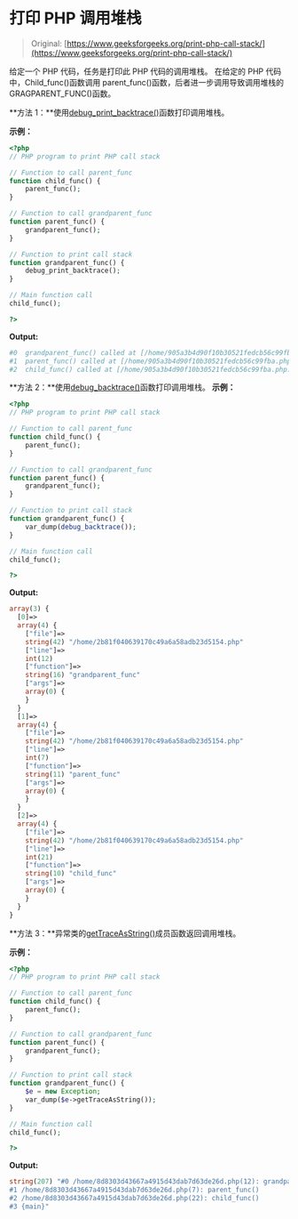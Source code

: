# 打印 PHP 调用堆栈

> Original: [https://www.geeksforgeeks.org/print-php-call-stack/](https://www.geeksforgeeks.org/print-php-call-stack/)

给定一个 PHP 代码，任务是打印此 PHP 代码的调用堆栈。 在给定的 PHP 代码中，Child_func()函数调用 parent_func()函数，后者进一步调用导致调用堆栈的 GRAGPARENT_FUNC()函数。

**方法 1：**使用[debug_print_backtrace()](http://php.net/manual/en/function.debug-print-backtrace.php)函数打印调用堆栈。

**示例：**

```php
<?php
// PHP program to print PHP call stack

// Function to call parent_func 
function child_func() {
    parent_func();
}

// Function to call grandparent_func
function parent_func() {
    grandparent_func();
}

// Function to print call stack
function grandparent_func() {
    debug_print_backtrace();
}

// Main function call
child_func();

?>
```

**Output:**

```php
#0  grandparent_func() called at [/home/905a3b4d90f10b30521fedcb56c99fba.php:12]
#1  parent_func() called at [/home/905a3b4d90f10b30521fedcb56c99fba.php:7]
#2  child_func() called at [/home/905a3b4d90f10b30521fedcb56c99fba.php:21]

```

**方法 2：**使用[debug_backtrace()](http://php.net/manual/en/function.debug-backtrace.php)函数打印调用堆栈。
**示例：**

```php
<?php
// PHP program to print PHP call stack

// Function to call parent_func 
function child_func() {
    parent_func();
}

// Function to call grandparent_func
function parent_func() {
    grandparent_func();
}

// Function to print call stack
function grandparent_func() {
    var_dump(debug_backtrace());
}

// Main function call
child_func();

?>
```

**Output:**

```php
array(3) {
  [0]=>
  array(4) {
    ["file"]=>
    string(42) "/home/2b81f040639170c49a6a58adb23d5154.php"
    ["line"]=>
    int(12)
    ["function"]=>
    string(16) "grandparent_func"
    ["args"]=>
    array(0) {
    }
  }
  [1]=>
  array(4) {
    ["file"]=>
    string(42) "/home/2b81f040639170c49a6a58adb23d5154.php"
    ["line"]=>
    int(7)
    ["function"]=>
    string(11) "parent_func"
    ["args"]=>
    array(0) {
    }
  }
  [2]=>
  array(4) {
    ["file"]=>
    string(42) "/home/2b81f040639170c49a6a58adb23d5154.php"
    ["line"]=>
    int(21)
    ["function"]=>
    string(10) "child_func"
    ["args"]=>
    array(0) {
    }
  }
}

```

**方法 3：**异常类的[getTraceAsString()](http://php.net/manual/en/exception.gettraceasstring.php)成员函数返回调用堆栈。

**示例：**

```php
<?php
// PHP program to print PHP call stack

// Function to call parent_func 
function child_func() {
    parent_func();
}

// Function to call grandparent_func
function parent_func() {
    grandparent_func();
}

// Function to print call stack
function grandparent_func() {
    $e = new Exception;
    var_dump($e->getTraceAsString());
}

// Main function call
child_func();

?>
```

**Output:**

```php
string(207) "#0 /home/8d8303d43667a4915d43dab7d63de26d.php(12): grandparent_func()
#1 /home/8d8303d43667a4915d43dab7d63de26d.php(7): parent_func()
#2 /home/8d8303d43667a4915d43dab7d63de26d.php(22): child_func()
#3 {main}"

```